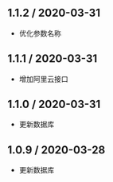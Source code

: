 ## 1.1.2 / 2020-03-31
- 优化参数名称

## 1.1.1 / 2020-03-31
- 增加阿里云接口

## 1.1.0 / 2020-03-31
- 更新数据库

## 1.0.9 / 2020-03-28
- 更新数据库
